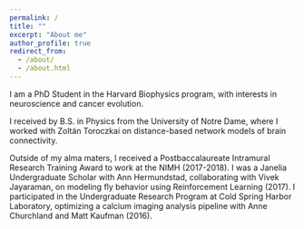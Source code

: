 ```yaml
---
permalink: /
title: ""
excerpt: "About me"
author_profile: true
redirect_from: 
  - /about/
  - /about.html
---
```

I am a PhD Student in the Harvard Biophysics program, with interests in neuroscience and cancer evolution.

I received by B.S. in Physics from the University of Notre Dame, where I worked with Zoltán Toroczkai on distance-based network models of brain connectivity. 

Outside of my alma maters, I received a Postbaccalaureate Intramural Research Training Award to work at the NIMH (2017-2018). I was a Janelia Undergraduate Scholar with Ann Hermundstad, collaborating with Vivek Jayaraman, on modeling fly behavior using Reinforcement Learning (2017). I participated in the Undergraduate Research Program at Cold Spring Harbor Laboratory, optimizing a calcium imaging analysis pipeline with Anne Churchland and Matt Kaufman (2016).  
